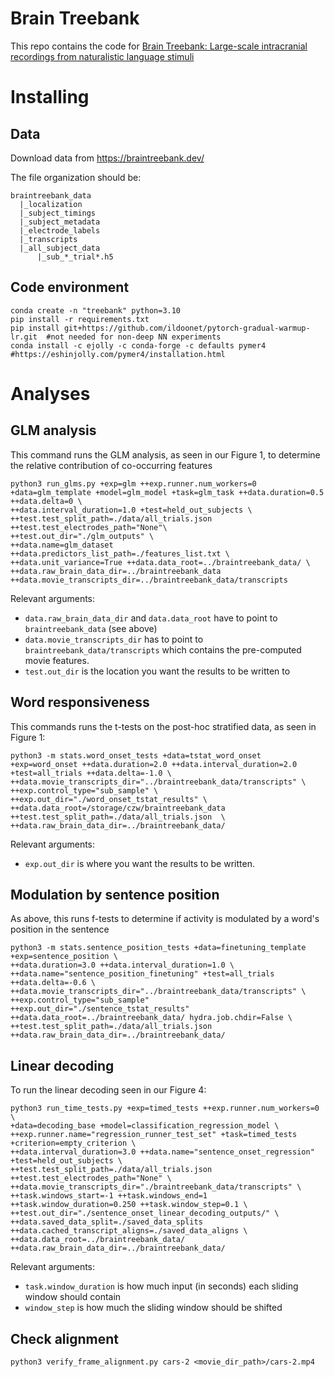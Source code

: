 # Brain Treebank
This repo contains the code for [Brain Treebank: Large-scale intracranial recordings
from naturalistic language stimuli](https://arxiv.org/pdf/2411.08343)

# Installing
## Data
Download data from https://braintreebank.dev/

The file organization should be:
```
braintreebank_data
  |_localization
  |_subject_timings
  |_subject_metadata
  |_electrode_labels
  |_transcripts
  |_all_subject_data
	  |_sub_*_trial*.h5
```
## Code environment
```
conda create -n "treebank" python=3.10
pip install -r requirements.txt
pip install git+https://github.com/ildoonet/pytorch-gradual-warmup-lr.git  #not needed for non-deep NN experiments
conda install -c ejolly -c conda-forge -c defaults pymer4 #https://eshinjolly.com/pymer4/installation.html
```
# Analyses
## GLM analysis
This command runs the GLM analysis, as seen in our Figure 1, to determine the relative contribution of co-occurring features
```
python3 run_glms.py +exp=glm ++exp.runner.num_workers=0 +data=glm_template +model=glm_model +task=glm_task ++data.duration=0.5 ++data.delta=0 \
++data.interval_duration=1.0 +test=held_out_subjects \
++test.test_split_path=./data/all_trials.json ++test.test_electrodes_path="None"\
++test.out_dir="./glm_outputs" \
++data.name=glm_dataset ++data.predictors_list_path=./features_list.txt \
++data.unit_variance=True ++data.data_root=../braintreebank_data/ \
++data.raw_brain_data_dir=../braintreebank_data ++data.movie_transcripts_dir=../braintreebank_data/transcripts
```
Relevant arguments:
- `data.raw_brain_data_dir` and `data.data_root` have to point to `braintreebank_data` (see above)
- `data.movie_transcripts_dir` has to point to `braintreebank_data/transcripts` which contains the pre-computed movie features.
- `test.out_dir` is the location you want the results to be written to

## Word responsiveness
This commands runs the t-tests on the post-hoc stratified data, as seen in Figure 1:
```
python3 -m stats.word_onset_tests +data=tstat_word_onset +exp=word_onset ++data.duration=2.0 ++data.interval_duration=2.0 +test=all_trials ++data.delta=-1.0 \
++data.movie_transcripts_dir="../braintreebank_data/transcripts" \
++exp.control_type="sub_sample" \
++exp.out_dir="./word_onset_tstat_results" \
++data.data_root=/storage/czw/braintreebank_data ++test.test_split_path=./data/all_trials.json  \
++data.raw_brain_data_dir=../braintreebank_data/
```
Relevant arguments:
- `exp.out_dir` is where you want the results to be written.

## Modulation by sentence position
As above, this runs f-tests to determine if activity is modulated by a word's position in the sentence
```
python3 -m stats.sentence_position_tests +data=finetuning_template +exp=sentence_position \
++data.duration=3.0 ++data.interval_duration=1.0 \
++data.name="sentence_position_finetuning" +test=all_trials ++data.delta=-0.6 \
++data.movie_transcripts_dir="../braintreebank_data/transcripts" \
++exp.control_type="sub_sample" ++exp.out_dir="./sentence_tstat_results"  
++data.data_root=../braintreebank_data/ hydra.job.chdir=False \
++test.test_split_path=./data/all_trials.json ++data.raw_brain_data_dir=../braintreebank_data/
```
## Linear decoding
To run the linear decoding seen in our Figure 4:
```
python3 run_time_tests.py +exp=timed_tests ++exp.runner.num_workers=0 \
+data=decoding_base +model=classification_regression_model \
++exp.runner.name="regression_runner_test_set" +task=timed_tests +criterion=empty_criterion \
++data.interval_duration=3.0 ++data.name="sentence_onset_regression" +test=held_out_subjects \
++test.test_split_path=./data/all_trials.json ++test.test_electrodes_path="None" \
++data.movie_transcripts_dir="./braintreebank_data/transcripts" \
++task.windows_start=-1 ++task.windows_end=1 ++task.window_duration=0.250 ++task.window_step=0.1 \
++test.out_dir="./sentence_onset_linear_decoding_outputs/" \
++data.saved_data_split=./saved_data_splits ++data.cached_transcript_aligns=./saved_data_aligns \
++data.data_root=../braintreebank_data/ ++data.raw_brain_data_dir=../braintreebank_data/
```
Relevant arguments:
- `task.window_duration` is how much input (in seconds) each sliding window should contain
- `window_step` is how much the sliding window should be shifted

## Check alignment
```
python3 verify_frame_alignment.py cars-2 <movie_dir_path>/cars-2.mp4
```
